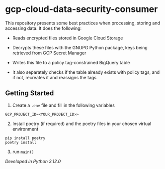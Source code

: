 # gcp-cloud-data-security-consumer

This repository presents some best practices when processing, storing and accessing data. It does the following:

- Reads encrypted files stored in Google Cloud Storage 
- Decrypts these files with the GNUPG Python package, keys being retrieved from GCP Secret Manager
- Writes this file to a policy tag-constrained BigQuery table 

- It also separately checks if the table already exists with policy tags, and if not, recreates it and reassigns the tags 


## Getting Started

1. Create a `.env` file and fill in the following variables

```
GCP_PROJECT_ID=<YOUR_PROJECT_ID>>
```

2. Install poetry (if required) and the poetry files in your chosen virtual environment 

```
pip install poetry 
poetry install
```

3. run `main()`






*Developed in Python 3.12.0*